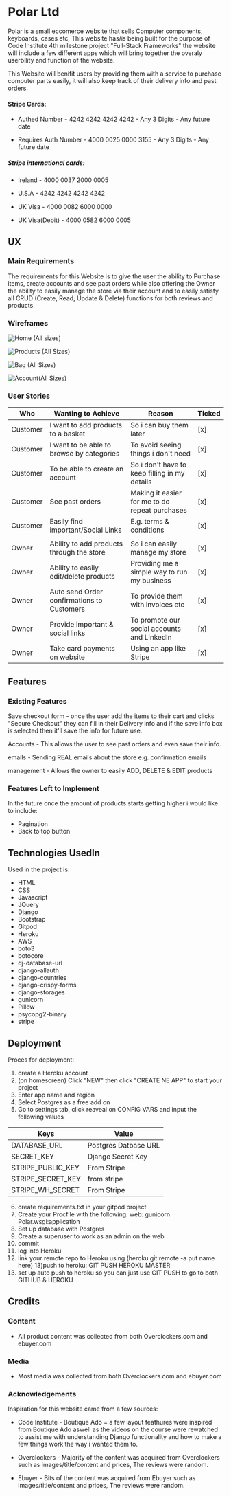 # Polar Ltd

Polar is a small eccomerce website that sells Computer components, keyboards, cases etc, This website has/is being built for the purpose of Code Institute 4th milestone project
"Full-Stack Frameworks" the website will include a few different apps which will bring together the overaly userbility and function of the website.

This Website will benifit users by providing them with a service to purchase computer parts easily, it will also keep track of their delivery info and past orders.


#### Stripe Cards:

- Authed Number - 4242 4242 4242 4242 - Any 3 Digits - Any future date

- Requires Auth Number - 4000 0025 0000 3155 - Any 3 Digits - Any future date

##### Stripe international cards:

- Ireland - 4000 0037 2000 0005

- U.S.A - 4242 4242 4242 4242

- UK Visa - 4000 0082 6000 0000

- UK Visa(Debit) - 4000 0582 6000 0005

## UX
### Main Requirements
The requirements for this Website is to give the user the ability to Purchase items, create accounts and see past orders while also offering the Owner the ability to easily manage the store via
their account and to easily satisfy all CRUD (Create, Read, Update & Delete) functions for both reviews and products.

### Wireframes

![Home (All sizes)](https://user-images.githubusercontent.com/55837085/98591609-60eed300-22c8-11eb-857d-c556e6baadd7.png)

![Products (All Sizes)](https://user-images.githubusercontent.com/55837085/98591769-9d223380-22c8-11eb-9213-ff2a153204af.png)

![Bag (All Sizes)](https://user-images.githubusercontent.com/55837085/98591800-ab704f80-22c8-11eb-8926-2d4b6c16ab3b.png)

![Account(All Sizes)](https://user-images.githubusercontent.com/55837085/98591842-bd51f280-22c8-11eb-85c3-2c9fc09a5b86.png)

### User Stories

| Who | Wanting to Achieve | Reason | Ticked |
| - | - | - | - |
| Customer | I want to add products to a basket	 | So i can buy them later | [x] |
| Customer | I want to be able to browse by categories | To avoid seeing things i don't need | [x] |
| Customer | To be able to create an account | So i don't have to keep filling in my details | [x] |
| Customer | See past orders | Making it easier for me to do repeat purchases | [x] |
| Customer | Easily find important/Social Links | E.g. terms & conditions | [x] |
|||||
| Owner | Ability to add products through the store | So i can easily manage my store | [x] |
| Owner | Ability to easily edit/delete products | Providing me a simple way to run my business | [x] |
| Owner | Auto send Order confirmations to Customers | To provide them with invoices etc | [x] |
| Owner | Provide important & social links | To promote our social accounts and LinkedIn | [x] |
| Owner | Take card payments on website | Using an app like Stripe | [x] |


## Features
### Existing Features
Save checkout form - once the user add the items to their cart and clicks "Secure Checkout" they can fill in their Delivery info and if the save info box is selected then it'll save the info
for future use.

Accounts - This allows the user to see past orders and even save their info.

emails - Sending REAL emails about the store e.g. confirmation emails

management - Allows the owner to easily ADD, DELETE & EDIT products

### Features Left to Implement

In the future once the amount of products starts getting higher i would like to include:

- Pagination
- Back to top button

## Technologies UsedIn
Used in the project is:
- HTML
- CSS
- Javascript
- JQuery
- Django
- Bootstrap
- Gitpod
- Heroku
- AWS
- boto3
- botocore
- dj-database-url
- django-allauth
- django-countries
- django-crispy-forms
- django-storages
- gunicorn
- Pillow
- psycopg2-binary
- stripe

## Deployment
Proces for deployment:
1) create a Heroku account
2) (on homescreen) Click "NEW" then click "CREATE NE APP" to start your project
3) Enter app name and region
4) Select Postgres as a free add on
5) Go to settings tab, click reaveal on CONFIG VARS and input the following values

|Keys|Value|
|----|-----|
|DATABASE_URL|Postgres Datbase URL|
|SECRET_KEY|Django Secret Key|
|STRIPE_PUBLIC_KEY|From Stripe|
|STRIPE_SECRET_KEY|from stripe|
|STRIPE_WH_SECRET|From Stripe|

6) create requirements.txt in your gitpod project
7) Create your Procfile with the following:  web: gunicorn Polar.wsgi:application
8) Set up database with Postgres
9) Create a superuser to work as an admin on the web
10) commit
11) log into Heroku
12) link your remote repo to Heroku using (heroku git:remote -a put name here)
13)push to heroku: GIT PUSH HEROKU MASTER
14) set up auto push to heroku so you can just use GIT PUSH to go to both GITHUB & HEROKU

## Credits
### Content

- All product content was collected from both Overclockers.com and ebuyer.com

### Media

- Most media was collected from both Overclockers.com and ebuyer.com

### Acknowledgements
Inspiration for this website came from a few sources:

- Code Institute - Boutique Ado = a few layout feathures were inspired from Boutique Ado aswell as the videos on the course were rewatched to assist me with understanding Django functionality
and how to make a few things work the way i wanted them to.

- Overclockers - Majority of the content was acquired from Overclockers such as images/title/content and prices, The reviews were random.

- Ebuyer - Bits of the content was acquired from Ebuyer such as images/title/content and prices, The reviews were random.
